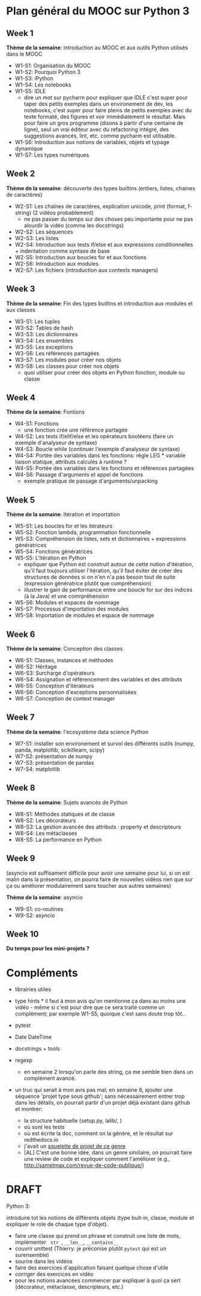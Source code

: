 Plan général du MOOC sur Python 3
=================================

## Week 1
**Thème de la semaine**: introduction au MOOC et aux outils Python utilisés dans le MOOC

* W1-S1: Organisation du MOOC
* W1-S2: Pourquoi Python 3
* W1-S3: iPython
* W1-S4: Les notebooks
* W1-S5: IDLE
	* dire un mot sur pycharm pour expliquer que IDLE c'est super pour taper des petits exemples dans un environement de dev, les notebooks, c'est super pour faire pleins de petits exemples avec du texte formaté, des figures et voir immédiatement le résultat. Mais pour faire un gros programme (disons à partir d'une centaine de ligne), seul un vrai éditeur avec du refactoring intégré, des suggestions avancés, lint, etc. comme pycharm est utilisable. 
* W1-S6: Introduction aux notions de variables, objets et typage dynamique
* W1-S7: Les types numériques 

## Week 2
**Thème de la semaine**: découverte des types builtins (entiers, listes, chaines de caractères)

* W2-S1: Les chaînes de caractères, explication unicode, print (format, f-string) (2 vidéos probablement)
	* ne pas passer du temps sur des choses peu importante pour ne pas alourdir la vidéo (comme les docstrings)
* W2-S2: Les séquences
* W2-S3: Les listes
* W2-S4: Introduction aux tests if/else et aux expressions conditionnelles + indentation comme syntaxe de base
* W2-S5: Introduction aux boucles for et aux fonctions
* W2-S6: Introduction aux modules
* W2-S7: Les fichiers (introduction aux contexts managers)

## Week 3
**Thème de la semaine**: Fin des types builtins et introduction aux modules et aux classes

* W3-S1: Les tuples
* W3-S2: Tables de hash
* W3-S3: Les dictionnaires
* W3-S4: Les ensembles
* W3-S5: Les exceptions
* W3-S6: Les références partagées
* W3-S7: Les modules pour créer nos objets
* W3-S8: Les classes pour créer nos objets 
	* quoi utiliser pour créer des objets en Python fonction, module ou classe

## Week 4
**Thème de la semaine**: Fontions

* W4-S1: Fonctions
	* une fonction crée une référence partagée
* W4-S2: Les tests if/elif/else et les opérateurs booléens (faire un exemple d'analyseur de syntaxe)
* W4-S3: Boucle while (continuer l'exemple d'analyseur de syntaxe)
* W4-S4: Portée des variables dans les fonctions: règle LEG
		* variable liaison statique, attributs calculés à runtime ?
* W4-S5: Portée des variables dans les fonctions et références partagées
* W4-S6: Passage d'arguments et appel de fonctions
	* exemple pratique de passage d'arguments/unpacking

## Week 5
**Thème de la semaine**: Itération et importation

* W5-S1: Les boucles for et les itérateurs
* W5-S2: Fonction lambda, programmation fonctionnelle
* W5-S3: Compréhension de listes, sets et dictionnaires + expressions génératrices
* W5-S4: Fonctions génératrices
* W5-S5: L'itération en Python
	* expliquer que Python est construit autour de cette notion d'itération, qu'il faut toujours utiliser l'itération, qu'il faut éviter de créer des structures de données si on n'en n'a pas besoin tout de suite (expression génératrice plutôt que compréhension)
	* illustrer le gain de performance entre une boucle for sur des indices (à la Java) et une comrpréhension
* W5-S6: Modules et espaces de nommage
* W5-S7: Processus d'importation des modules
* W5-S8: Importation de modules et espace de nommage


## Week 6
**Thème de la semaine**: Conception des classes

* W6-S1: Classes, instances et méthodes
* W6-S2: Héritage
* W6-S3: Surcharge d'opérateurs
* W6-S4: Assignation et référencement des variables et des attributs
* W6-S5: Conception d'itérateurs
* W6-S6: Conception d'exceptions personnalisées
* W6-S7: Conception de context manager

## Week 7
**Thème de la semaine**: l'ecosystème data science Python

* W7-S1: installer son environement et survol des différents outils (numpy, panda, matplotlib, scikitlearn, scipy)
* W7-S2: présentation de numpy
* W7-S3: présentation de pandas
* W7-S4: matplotlib

## Week 8 
**Thème de la semaine**: Sujets avancés de Python

* W8-S1: Méthodes statiques et de classe
* W8-S2: Les décorateurs
* W8-S3: La gestion avancée des attributs
: property et descripteurs 
* W8-S4: Les métaclasses
* W8-S5: La performance en Python


## Week 9

(asyncio est suffisament difficile pour avoir une semaine pour lui, si on est malin dans la présentation, on pourra faire de nouvelles vidéos rien que sur ça ou améliorer modulairement sans toucher aux autres semaines)

**Thème de la semaine**: asyncio

* W9-S1: co-routines
* W9-S2: asyncio

## Week 10

**Du temps pour les mini-projets ?**

Compléments
===========

* librairies utiles 
* type hints
	  * il faut à mon avis qu'on mentionne ça dans au moins une vidéo - même si c'est pour dire que ce sera traité comme un complément; par exemple W1-S5, quoique c'est sans doute trop tôt..
* pytest
* Date DateTime
* docstrings + tools
* regexp
	* en semaine 2 lorsqu'on parle des string, ça me semble bien dans un complément avancé. 

* un truc qui serait à mon avis pas mal; en semaine 8, ajouter une séquence 'projet type sous github'; sans nécessairement entrer trop dans les détails, on pourrait partir d'un projet déjà existant dans github et montrer:
  * la structure habituelle (setup.py, lalib/, )
  * où sont les tests
  * où est écrite la doc, comment on la génère, et le résultat sur redthedocs.io
  * j'avait un [squelette de projet de ce genre](https://gitlab.com/parmentelat/minisim2) 
  * [AL] C'est une bonne idée, dans un genre similaire, on pourrait faire une review de code et expliquer comment l'améliorer (e.g., http://sametmax.com/revue-de-code-publique/)
  

DRAFT
======
Python 3:

introduire tot les notions de différents objets (type buit-in, classe,
module et expliquer le role de chaque type d'objet). 

* faire une classe qui prend un phrase et construit une liste de mots,
implémenter   `str`  , `__len__`, `__contains__`
* couvrir unittest (Thierry: je préconise plutôt `pytest` qui est un surensemble)
* sourire dans les vidéos
* faire des exercices d'application faisant quelque chose d'utile
* corriger des exercices en vidéo
* pour les notions avancées commencer par expliquer à quoi ça sert
(décorateur, métaclasse, descripteurs, etc.)



    
	
	
	
